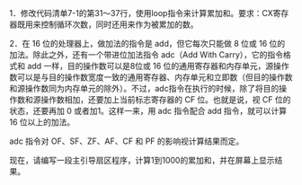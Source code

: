 1．修改代码清单7-1的第31～37行，使用loop指令来计算累加和。要求：CX寄存器既用来控制循环次数，同时还用来作为被累加的数。

2．在 16 位的处理器上，做加法的指令是 add，但它每次只能做 8 位或 16 位的加法。除此之外，还有一个带进位加法指令 adc（Add With Carry），它的指令格式和 add 一样，目的操作数可以是8位或 16 位的通用寄存器和内存单元，源操作数可以是与目的操作数宽度一致的通用寄存器、内存单元和立即数（但目的操作数和源操作数同为内存单元的除外）。不过，adc指令在执行的时候，除了将目的操作数和源操作数相加，还要加上当前标志寄存器的 CF 位。也就是说，视 CF 位的状态，还要再加 0 或者加1。这样一来，用 adc 指令配合 add 指令，就可以计算 16 位以上的加法。

adc 指令对 OF、SF、ZF、AF、CF 和 PF 的影响视计算结果而定。

现在，请编写一段主引导扇区程序，计算1到1000的累加和，并在屏幕上显示结果。